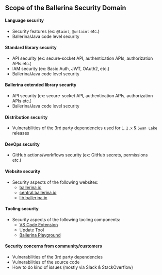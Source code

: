 ## Scope of the Ballerina Security Domain

#### Language security
- Security features (ex: `@taint`, `@untaint` etc.)
- Ballerina/Java code level security

#### Standard library security
- API security (ex: secure-socket API, authentication APIs, authorization APIs etc.)
- IAM security (ex: Basic Auth, JWT, OAuth2, etc.)
- Ballerina/Java code level security

#### Ballerina extended library security
- API security (ex: secure-socket API, authentication APIs, authorization APIs etc.)
- Ballerina/Java code level security

#### Distribution security
- Vulnerabilities of the 3rd party dependencies used for `1.2.x` & `Swan Lake` releases

#### DevOps security
- GitHub actions/workflows security (ex: GitHub secrets, permissions etc.)

#### Website security
- Security aspects of the following websites:
  - [ballerina.io](https://ballerina.io)
  - [central.ballerina.io](https://central.ballerina.io)
  - [lib.ballerina.io](https://lib.ballerina.io)

#### Tooling security
- Security aspects of the following tooling components:
  - [VS Code Extension](https://github.com/wso2-enterprise/ballerina-plugin-vscode)
  - Update Tool
  - [Ballerina Playground](https://play.ballerina.io)

#### Security concerns from community/customers
- Vulnerabilities of the 3rd party dependencies
- Vulnerabilities of the source code
- How to do kind of issues (mostly via Slack & StackOverflow)
